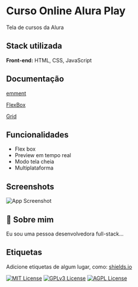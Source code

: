 
# Curso Online Alura Play

Tela de cursos da Alura


## Stack utilizada

**Front-end:** HTML, CSS, JavaScript



## Documentação

[emment](https://www.emmet.io/)

[FlexBox](https://css-tricks.com/snippets/css/a-guide-to-flexbox/)

[Grid](https://www.w3schools.com/css/css_grid.asp)

## Funcionalidades

- Flex box
- Preview em tempo real
- Modo tela cheia
- Multiplataforma


## Screenshots

![App Screenshot](https://via.placeholder.com/468x300?text=App+Screenshot+Here)


## 🚀 Sobre mim
Eu sou uma pessoa desenvolvedora full-stack...


## Etiquetas

Adicione etiquetas de algum lugar, como: [shields.io](https://shields.io/)

[![MIT License](https://img.shields.io/badge/License-MIT-green.svg)](https://choosealicense.com/licenses/mit/)
[![GPLv3 License](https://img.shields.io/badge/License-GPL%20v3-yellow.svg)](https://opensource.org/licenses/)
[![AGPL License](https://img.shields.io/badge/license-AGPL-blue.svg)](http://www.gnu.org/licenses/agpl-3.0)

